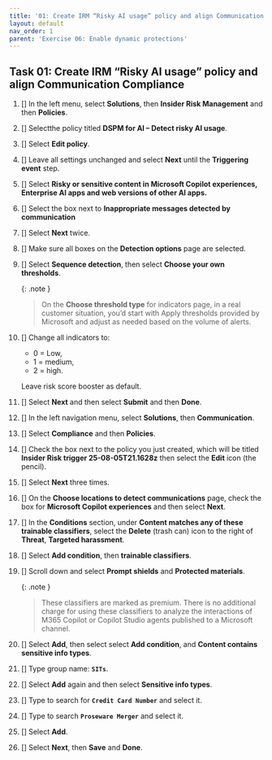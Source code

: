 ```yaml
---
title: '01: Create IRM “Risky AI usage” policy and align Communication Compliance'
layout: default
nav_order: 1
parent: 'Exercise 06: Enable dynamic protections'
---
```



## Task 01: Create IRM “Risky AI usage” policy and align Communication Compliance

1. [] In the left menu, select **Solutions**, then **Insider Risk Management** and then **Policies**.

1. [] Selectthe policy titled **DSPM for AI – Detect risky AI usage**.

1. [] Select **Edit policy**.

1. [] Leave all settings unchanged and select **Next** until the **Triggering event** step.

1. [] Select **Risky or sensitive content in Microsoft Copilot experiences, Enterprise AI apps and web versions of other AI apps.** 

1. [] Select the box next to **Inappropriate messages detected by communication** 

1. [] Select **Next** twice. 

1. [] Make sure all boxes on the **Detection options** page are selected. 

1. [] Select **Sequence detection**, then select **Choose your own thresholds**. 

    {: .note }
    > On the **Choose threshold type** for indicators page, in a real customer situation, you’d start with Apply thresholds provided by Microsoft and adjust as needed based on the volume of alerts. 
   
1. [] Change all indicators to:

    - 0 = Low, 
    - 1 = medium, 
    - 2 = high. 
    
    Leave risk score booster as default.
    
1. [] Select **Next** and then select **Submit** and then **Done**. 

1. [] In the left navigation menu, select **Solutions**, then **Communication**.

1. [] Select **Compliance** and then **Policies**. 

1. [] Check the box next to the policy you just created, which will be titled **Insider Risk trigger 25-08-05T21.1628z** then select the **Edit** icon (the pencil). 

1. [] Select **Next** three times. 

1. [] On the **Choose locations to detect communications** page, check the box for **Microsoft Copilot experiences** and then select **Next**. 

1. [] In the **Conditions** section, under **Content matches any of these trainable classifiers**, select the **Delete** (trash can) icon to the right of **Threat**, **Targeted harassment**.

1. [] Select **Add condition**, then **trainable classifiers**. 

1. [] Scroll down and select **Prompt shields** and **Protected materials**. 

    {: .note }
    > These classifiers are marked as premium. There is no additional charge for using these classifiers to analyze the interactions of M365 Copilot or Copilot Studio agents published to a Microsoft channel. 
   
1. [] Select **Add**, then select select **Add condition**, and **Content contains sensitive info types**. 

1. [] Type group name: **`SITs`**. 

1. [] Select **Add** again and then select **Sensitive info types**. 

1. [] Type to search for **`Credit Card Number`** and select it. 

1. [] Type to search **`Proseware Merger`** and select it. 

1. [] Select **Add**. 

1. [] Select **Next**, then **Save** and **Done**.